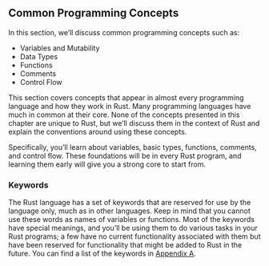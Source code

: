 ## Common Programming Concepts
 
In this section, we’ll discuss common programming concepts such as:

* Variables and Mutability
* Data Types
* Functions
* Comments
* Control Flow

This section covers concepts that appear in almost every programming language and how they work in Rust. Many programming languages have much in common at their core. None of the concepts presented in this chapter are unique to Rust, but we’ll discuss them in the context of Rust and explain the conventions around using these concepts.

Specifically, you’ll learn about variables, basic types, functions, comments, and control flow. These foundations will be in every Rust program, and learning them early will give you a strong core to start from.

### Keywords

The Rust language has a set of keywords that are reserved for use by the language only, much as in other languages. Keep in mind that you cannot use these words as names of variables or functions. Most of the keywords have special meanings, and you’ll be using them to do various tasks in your Rust programs; a few have no current functionality associated with them but have been reserved for functionality that might be added to Rust in the future. You can find a list of the keywords in [Appendix A](https://doc.rust-lang.org/stable/book/appendix-01-keywords.html).
